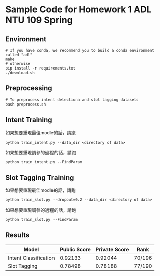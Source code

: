 # Sample Code for Homework 1 ADL NTU 109 Spring

## Environment
```shell
# If you have conda, we recommend you to build a conda environment called "adl"
make
# otherwise
pip install -r requirements.txt
./download.sh
```

## Preprocessing
```shell
# To preprocess intent detectiona and slot tagging datasets
bash preprocess.sh
```

## Intent Training

如果想要重現最佳modle的話，請跑

```shell
python train_intent.py --data_dir <directory of data>
```

如果想要重現調參的過程的話，請跑

```shell
python train_intent.py --FindParam
```

## Slot Tagging Training

如果想要重現最佳modle的話，請跑

```shell
python train_slot.py --dropout=0.2 --data_dir <directory of data>
```

如果想要重現調參的過程的話，請跑

```shell
python train_slot.py --FindParam
```

## Results

| Model                 | Public Score | Private Score | Rank   |
| --------------------- | ------------ | ------------- | ------ |
| Intent Classification | 0.92133      | 0.92044       | 70/196 |
| Slot Tagging          | 0.78498      | 0.78188       | 77/190 |

